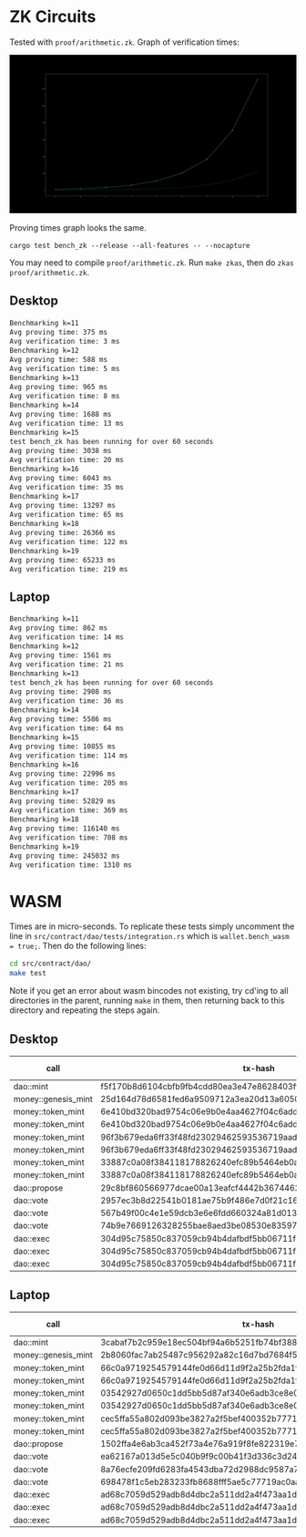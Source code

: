 # ZK Circuits

Tested with `proof/arithmetic.zk`. Graph of verification times:

![ZK verification benchmarks](../assets/zk-verif-bench.png)

Proving times graph looks the same.

```
cargo test bench_zk --release --all-features -- --nocapture
```

You may need to compile `proof/arithmetic.zk`. Run `make zkas`, then do
`zkas proof/arithmetic.zk`.

## Desktop

```
Benchmarking k=11
Avg proving time: 375 ms
Avg verification time: 3 ms
Benchmarking k=12
Avg proving time: 588 ms
Avg verification time: 5 ms
Benchmarking k=13
Avg proving time: 965 ms
Avg verification time: 8 ms
Benchmarking k=14
Avg proving time: 1688 ms
Avg verification time: 13 ms
Benchmarking k=15
test bench_zk has been running for over 60 seconds
Avg proving time: 3038 ms
Avg verification time: 20 ms
Benchmarking k=16
Avg proving time: 6043 ms
Avg verification time: 35 ms
Benchmarking k=17
Avg proving time: 13297 ms
Avg verification time: 65 ms
Benchmarking k=18
Avg proving time: 26366 ms
Avg verification time: 122 ms
Benchmarking k=19
Avg proving time: 65233 ms
Avg verification time: 219 ms
```

## Laptop

```
Benchmarking k=11
Avg proving time: 862 ms
Avg verification time: 14 ms
Benchmarking k=12
Avg proving time: 1561 ms
Avg verification time: 21 ms
Benchmarking k=13
test bench_zk has been running for over 60 seconds
Avg proving time: 2908 ms
Avg verification time: 36 ms
Benchmarking k=14
Avg proving time: 5586 ms
Avg verification time: 64 ms
Benchmarking k=15
Avg proving time: 10855 ms
Avg verification time: 114 ms
Benchmarking k=16
Avg proving time: 22996 ms
Avg verification time: 205 ms
Benchmarking k=17
Avg proving time: 52829 ms
Avg verification time: 369 ms
Benchmarking k=18
Avg proving time: 116140 ms
Avg verification time: 708 ms
Benchmarking k=19
Avg proving time: 245032 ms
Avg verification time: 1310 ms
```

# WASM

Times are in micro-seconds. To replicate these tests simply uncomment the line
in `src/contract/dao/tests/integration.rs` which is `wallet.bench_wasm = true;`.
Then do the following lines:

```bash
cd src/contract/dao/
make test
```

Note if you get an error about wasm bincodes not existing, try cd'ing to all
directories in the parent, running `make` in them, then returning back to this
directory and repeating the steps again.

## Desktop

| call                | tx-hash                                                          |   call-idx |   meta() |   process() |   update() |
|---------------------|------------------------------------------------------------------|------------|----------|-------------|------------|
| dao::mint           | f5f170b8d6104cbfb9fb4cdd80ea3e47e8628403ff94915cc654d43e85769004 |          0 |      582 |          95 |       3162 |
| money::genesis_mint | 25d164d78d6581fed6a9509712a3ea20d13a60505e33ab1217d9ffd94d14f175 |          0 |      743 |        3592 |       3311 |
| money::token_mint   | 6e410bd320bad9754c06e9b0e4aa4627f04c6add0f17e45e7dfe2e68bc983779 |          0 |      304 |          36 |       3285 |
| money::token_mint   | 6e410bd320bad9754c06e9b0e4aa4627f04c6add0f17e45e7dfe2e68bc983779 |          1 |      895 |         226 |          9 |
| money::token_mint   | 96f3b679eda6ff33f48fd23029462593536719aad3cd3d1e940c04e02b264940 |          0 |      293 |          28 |       3250 |
| money::token_mint   | 96f3b679eda6ff33f48fd23029462593536719aad3cd3d1e940c04e02b264940 |          1 |      888 |         228 |          9 |
| money::token_mint   | 33887c0a08f384118178826240efc89b5464eb0aaf39005310a2798703f81c6f |          0 |      301 |          28 |       3389 |
| money::token_mint   | 33887c0a08f384118178826240efc89b5464eb0aaf39005310a2798703f81c6f |          1 |      920 |         232 |         10 |
| dao::propose        | 29c8bf860566977dcae00a13eafcf4442b3674462732783950d19e8474e055d5 |          0 |      881 |         767 |        172 |
| dao::vote           | 2957ec3b8d22541b0181ae75b9f486e7d0f21c16af52678aaaa27e1d3a515b9a |          0 |     1155 |        1126 |        316 |
| dao::vote           | 567b49f00c4e1e59dcb3e6e6fdd660324a81d013ea4fc52a2f6cd1cbe09b4ace |          0 |     1480 |        1184 |        344 |
| dao::vote           | 74b9e7669126328255bae8aed3be08530e835971f88fa70114803f05c7eab01e |          0 |     1134 |        1124 |        316 |
| dao::exec           | 304d95c75850c837059cb94b4dafbdf5bb06711f31e79ec2ffecc9cb3101193f |          0 |     2236 |        1143 |          9 |
| dao::exec           | 304d95c75850c837059cb94b4dafbdf5bb06711f31e79ec2ffecc9cb3101193f |          1 |     1440 |         480 |      11331 |
| dao::exec           | 304d95c75850c837059cb94b4dafbdf5bb06711f31e79ec2ffecc9cb3101193f |          2 |     1350 |         381 |         14 |

## Laptop

| call                | tx-hash                                                          |   call-idx |   meta() |   process() |   update() |
|---------------------|------------------------------------------------------------------|------------|----------|-------------|------------|
| dao::mint           | 3cabaf7b2c959e18ec504bf94a6b5251fb74bf38864b50e817229738290b703c |          0 |     1395 |         239 |       6509 |
| money::genesis_mint | 2b8060fac7ab25487c956292a82c16d7bd7684f5f8927d9364a64ecdbda3daa7 |          0 |     1893 |        9298 |       7981 |
| money::token_mint   | 66c0a9719254579144fe0d66d11d9f2a25b2fda1fd6e8e84b0b986ebfb69af76 |          0 |      711 |          56 |       6529 |
| money::token_mint   | 66c0a9719254579144fe0d66d11d9f2a25b2fda1fd6e8e84b0b986ebfb69af76 |          1 |     2558 |         636 |         22 |
| money::token_mint   | 03542927d0650c1dd5bb5d87af340e6adb3ce8e05934a3fd2d5333acf3e59e1d |          0 |      716 |          60 |       6238 |
| money::token_mint   | 03542927d0650c1dd5bb5d87af340e6adb3ce8e05934a3fd2d5333acf3e59e1d |          1 |     2754 |         821 |         18 |
| money::token_mint   | cec5ffa55a802d093be3827a2f5bef400352b777111b26a443432dd7c6683707 |          0 |      731 |          61 |       6765 |
| money::token_mint   | cec5ffa55a802d093be3827a2f5bef400352b777111b26a443432dd7c6683707 |          1 |     3587 |         653 |         14 |
| dao::propose        | 1502ffa4e6ab3ca452f73a4e76a919f8fe822319e7d75a713af3228c03834f7b |          0 |     2291 |        2064 |        470 |
| dao::vote           | ea62167a013d5e5c040b9f9c00b41f3d336c3d24060a2c641adaa98d5fdea83b |          0 |     2870 |        3030 |        841 |
| dao::vote           | 8a76ecfe209fd6283fa4543dba72d2988dc9587a761357224b1a835f0f936c3c |          0 |     3038 |        3164 |        854 |
| dao::vote           | 698478f1c5eb283233fb8688fff5ae5c77719ac0aa40b9a5850b64ab5e139fbf |          0 |     2974 |        3066 |        818 |
| dao::exec           | ad68c7059d529adb8d4dbc2a511dd2a4f473aa1d088c97258bb04f396801bc5c |          0 |     5944 |        3022 |         14 |
| dao::exec           | ad68c7059d529adb8d4dbc2a511dd2a4f473aa1d088c97258bb04f396801bc5c |          1 |     3843 |        1358 |      26049 |
| dao::exec           | ad68c7059d529adb8d4dbc2a511dd2a4f473aa1d088c97258bb04f396801bc5c |          2 |     2954 |        1100 |         44 |
